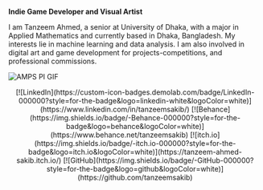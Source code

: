 **Indie Game Developer and Visual Artist**

I am Tanzeem Ahmed, a senior at University of Dhaka, with a major in Applied
Mathematics and currently based in Dhaka, Bangladesh. My interests lie in machine
learning and data analysis. I am also involved in digital art and game development for
projects-competitions, and professional commissions.

![AMPS PI GIF](assets/amps-pi.gif)

<p align="center">
  [![LinkedIn](https://custom-icon-badges.demolab.com/badge/LinkedIn-000000?style=for-the-badge&logo=linkedin-white&logoColor=white)](https://www.linkedin.com/in/tanzeemsakib/)
  [![Behance](https://img.shields.io/badge/-Behance-000000?style=for-the-badge&logo=behance&logoColor=white)](https://www.behance.net/tanzeemsakib)
  [![itch.io](https://img.shields.io/badge/-itch.io-000000?style=for-the-badge&logo=itch.io&logoColor=white)](https://tanzeem-ahmed-sakib.itch.io/)
  [![GitHub](https://img.shields.io/badge/-GitHub-000000?style=for-the-badge&logo=github&logoColor=white)](https://github.com/tanzeemsakib)
</p>
